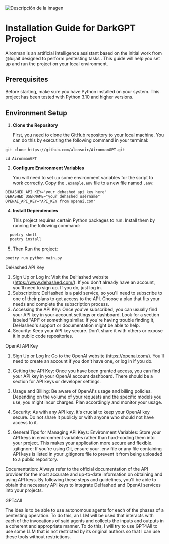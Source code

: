 ![Descripción de la imagen](https://i.imgur.com/bYW6pai.jpg)
# Installation Guide for DarkGPT Project

Aironman is an artificial intelligence assistant based on the initial work from @luijait designed to perform pentesting 
tasks . 
This guide will help you set up and run the project on your local environment.

## Prerequisites

Before starting, make sure you have Python installed on your system. This project has been tested with Python 3.10 and 
higher versions.

## Environment Setup

1. **Clone the Repository**

   First, you need to clone the GitHub repository to your local machine. You can do this by executing the following command in your terminal:

```shell
git clone https://github.com/alonsoir/AironmanGPT.git
```
```shell
cd AironmanGPT
```

2. **Configure Environment Variables**

   You will need to set up some environment variables for the script to work correctly. Copy the `.example.env` file to 
   a new file named `.env`:

```env
DEHASHED_API_KEY="your_dehashed_api_key_here"
DEHASHED_USERNAME="your_dehashed_username"
OPENAI_API_KEY="API_KEY from openai.com"
```
4. **Install Dependencies**

   This project requires certain Python packages to run. Install them by running the following command:

```shell
  poetry shell
  poetry install  
```
5. Then Run the project:
```shell
poetry run python main.py
```

DeHashed API Key
1. Sign Up or Log In: Visit the DeHashed website (https://www.dehashed.com/). If you don't already have an account, 
you'll need to sign up. If you do, just log in.
2. Subscription: DeHashed is a paid service, so you'll need to subscribe to one of their plans to get access to the API. 
Choose a plan that fits your needs and complete the subscription process.
3. Accessing the API Key: Once you've subscribed, you can usually find your API key in your account settings or 
dashboard. Look for a section labeled "API" or something similar. If you're having trouble finding it, DeHashed's 
support or documentation might be able to help.
4. Security: Keep your API key secure. Don't share it with others or expose it in public code repositories.
 
OpenAI API Key
1. Sign Up or Log In: Go to the OpenAI website (https://openai.com/). You'll need to create an account if you don't 
have one, or log in if you do.
3. Getting the API Key: Once you have been granted access, you can find your API key in your OpenAI account dashboard. 
There should be a section for API keys or developer settings.
4. Usage and Billing: Be aware of OpenAI's usage and billing policies. 
Depending on the volume of your requests and the specific models you use, you might incur charges. Plan accordingly and 
monitor your usage.
5. Security: As with any API key, it's crucial to keep your OpenAI key secure. Do not share it publicly or with anyone 
who should not have access to it.

6. General Tips for Managing API Keys:
Environment Variables: Store your API keys in environment variables rather than hard-coding them into your project. 
This makes your application more secure and flexible.
.gitignore: If you're using Git, ensure your .env file or any file containing API keys is listed in your .gitignore file 
to prevent it from being uploaded to a public repository.

Documentation: Always refer to the official documentation of the API provider for the most accurate and up-to-date 
information on obtaining and using API keys.
By following these steps and guidelines, you'll be able to obtain the necessary API keys to integrate DeHashed and 
OpenAI services into your projects.

GPT4All

The idea is to be able to use autonomous agents for each of the phases of a pentesting operation. 
To do this, an LLM will be used that interacts with each of the invocations of said agents and collects the inputs and 
outputs in a coherent and appropriate manner.
To do this, I will try to use GPT4All to use some LLM that is not restricted by its original authors so that I can use 
these tools without restrictions.